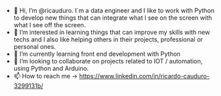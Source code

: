 - 👋 Hi, I’m @ricauduro. I´m a data engineer and I like to work with Python to develop new things that can integrate what I see on the screen with what I see off the screen.
- 👀 I’m interested in learning things that can improve my skills with new techs and I also like helping others in their projects, professional or personal ones.
- 🌱 I’m currently learning front end development with Python 
- 💞️ I’m looking to collaborate on projects related to IOT / automation, using Python and Arduino.
- 📫 How to reach me -> https://www.linkedin.com/in/ricardo-cauduro-3299131b/

<!---
ricauduro/ricauduro is a ✨ special ✨ repository because its `README.md` (this file) appears on your GitHub profile.
You can click the Preview link to take a look at your changes.
--->
